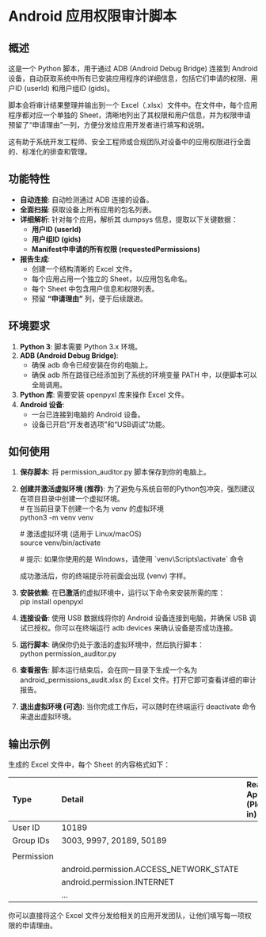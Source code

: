 # **Android 应用权限审计脚本**

## **概述**

这是一个 Python 脚本，用于通过 ADB (Android Debug Bridge) 连接到 Android 设备，自动获取系统中所有已安装应用程序的详细信息，包括它们申请的权限、用户ID (userId) 和用户组ID (gids)。

脚本会将审计结果整理并输出到一个 Excel（.xlsx）文件中。在文件中，每个应用程序都对应一个单独的 Sheet，清晰地列出了其权限和用户信息，并为权限申请预留了“申请理由”一列，方便分发给应用开发者进行填写和说明。

这有助于系统开发工程师、安全工程师或合规团队对设备中的应用权限进行全面的、标准化的排查和管理。

## **功能特性**

* **自动连接**: 自动检测通过 ADB 连接的设备。  
* **全面扫描**: 获取设备上所有应用的包名列表。  
* **详细解析**: 针对每个应用，解析其 dumpsys 信息，提取以下关键数据：  
  * **用户ID (userId)**  
  * **用户组ID (gids)**  
  * **Manifest中申请的所有权限 (requestedPermissions)**  
* **报告生成**:  
  * 创建一个结构清晰的 Excel 文件。  
  * 每个应用占用一个独立的 Sheet，以应用包名命名。  
  * 每个 Sheet 中包含用户信息和权限列表。  
  * 预留 **“申请理由”** 列，便于后续跟进。

## **环境要求**

1. **Python 3**: 脚本需要 Python 3.x 环境。  
2. **ADB (Android Debug Bridge)**:  
   * 确保 adb 命令已经安装在你的电脑上。  
   * 确保 adb 所在路径已经添加到了系统的环境变量 PATH 中，以便脚本可以全局调用。  
3. **Python 库**: 需要安装 openpyxl 库来操作 Excel 文件。  
4. **Android 设备**:  
   * 一台已连接到电脑的 Android 设备。  
   * 设备已开启“开发者选项”和“USB调试”功能。

## **如何使用**

1. **保存脚本**: 将 permission\_auditor.py 脚本保存到你的电脑上。  
2. **创建并激活虚拟环境 (推荐)**: 为了避免与系统自带的Python包冲突，强烈建议在项目目录中创建一个虚拟环境。  
   \# 在当前目录下创建一个名为 venv 的虚拟环境  
   python3 \-m venv venv

   \# 激活虚拟环境 (适用于 Linux/macOS)  
   source venv/bin/activate

   \# 提示: 如果你使用的是 Windows，请使用 \`venv\\Scripts\\activate\` 命令

   成功激活后，你的终端提示符前面会出现 (venv) 字样。  
3. **安装依赖**: 在**已激活**的虚拟环境中，运行以下命令来安装所需的库：  
   pip install openpyxl

4. **连接设备**: 使用 USB 数据线将你的 Android 设备连接到电脑，并确保 USB 调试已授权。你可以在终端运行 adb devices 来确认设备是否成功连接。  
5. **运行脚本**: 确保你仍处于激活的虚拟环境中，然后执行脚本：  
   python permission\_auditor.py

6. **查看报告**: 脚本运行结束后，会在同一目录下生成一个名为 android\_permissions\_audit.xlsx 的 Excel 文件。打开它即可查看详细的审计报告。  
7. **退出虚拟环境 (可选)**: 当你完成工作后，可以随时在终端运行 deactivate 命令来退出虚拟环境。

## **输出示例**

生成的 Excel 文件中，每个 Sheet 的内容格式如下：

| Type | Detail | Reason for Application (Please fill in) |
| :---- | :---- | :---- |
| User ID | 10189 |  |
| Group IDs | 3003, 9997, 20189, 50189 |  |
|  |  |  |
| Permission |  |  |
|  | android.permission.ACCESS\_NETWORK\_STATE |  |
|  | android.permission.INTERNET |  |
|  | ... |  |

你可以直接将这个 Excel 文件分发给相关的应用开发团队，让他们填写每一项权限的申请理由。